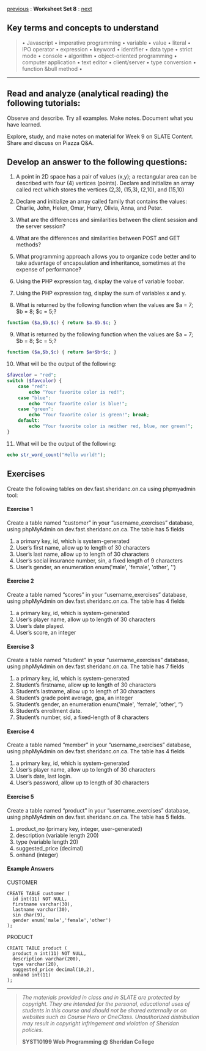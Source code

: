 [previous](set07.md) 
: **Worksheet Set 8**
: [next](set09.md)


## Key terms and concepts to understand
> &bull; Javascript  &bull; imperative programming  &bull; variable  &bull; value  &bull; literal  &bull; IPO operator &bull; expression  &bull; keyword  &bull; identifier  &bull;  data type &bull; strict mode  &bull; console  &bull;  algorithm  &bull; object-oriented programming  &bull; computer application  &bull;  text editor  &bull; client/server  &bull;  type conversion  &bull; function &bull method &bull;
> 
---



## Read and analyze (analytical reading) the following tutorials:
Observe and describe. Try all examples. Make notes. Document what you have learned.

Explore, study, and make notes on material for Week 9 on SLATE Content.
Share and discuss on Piazza Q&A.

## Develop an answer to the following questions:

1. A point in 2D space has a pair of values (x,y); a rectangular area can be described with four (4) vertices (points). Declare and initialize an array called rect which stores the vertices (2,3), (15,3), (2,10), and (15,10)

2. Declare and initialize an array called family that contains the values: Charlie, John, Helen, Omar, Harry, Olivia, Anna, and Peter.

3. What are the differences and similarities between the client session and the server session?

4. What are the differences and similarities between POST and GET methods?

5. What programming approach allows you to organize code better and to take advantage of encapsulation and inheritance, sometimes at the expense of performance?

6. Using the PHP expression tag, display the value of variable foobar.

7. Using the PHP expression tag, display the sum of variables x and y.

8. What is returned by the following function when the values are $a = 7; $b = 8; $c = 5;?

```php
function ($a,$b,$c) { return $a.$b.$c; }
```

9. What is returned by the following function when the values are $a = 7; $b = 8; $c = 5;?
```php
function ($a,$b,$c) { return $a+$b+$c; }
```

10. What will be the output of the following:
```php
$favcolor = "red";
switch ($favcolor) {
    case "red":
        echo "Your favorite color is red!";
    case "blue":
        echo "Your favorite color is blue!";
    case "green":
        echo "Your favorite color is green!"; break;
    default:
        echo "Your favorite color is neither red, blue, nor green!";
}
```

11. What will be the output of the following:

```php
echo str_word_count("Hello world!"); 
```


## Exercises
Create the following tables on dev.fast.sheridanc.on.ca using phpmyadmin tool:

#### Exercise 1
Create a table named “customer” in your “username_exercises” database, using phpMyAdmin on dev.fast.sheridanc.on.ca.  The table has 5 fields

1. a primary key, id, which is system-generated
2. User’s first name, allow up to length of 30 characters
3. User’s last name, allow up to length of 30 characters
4. User’s social insurance number, sin, a fixed length of 9 characters
5. User’s gender, an enumeration  enum('male', 'female', 'other', '') 


#### Exercise 2
Create a table named “scores” in your “username_exercises” database, using phpMyAdmin on dev.fast.sheridanc.on.ca.  The table has 4 fields

1. a primary key, id, which is system-generated
2. User’s player name, allow up to length of 30 characters
3. User’s date played.
4. User’s score, an integer

#### Exercise 3
Create a table named “student” in your “username_exercises” database, using phpMyAdmin on dev.fast.sheridanc.on.ca.  The table has 7 fields

1. a primary key, id, which is system-generated
2. Student’s firstname, allow up to length of 30 characters
3. Student’s lastname, allow up to length of 30 characters
4. Student’s grade point average, gpa, an integer
5. Student’s gender, an enumeration  enum('male', 'female', 'other', ‘’) 
6. Student’s enrollment date.
7. Student’s number, sid, a fixed-length of 8 characters

#### Exercise 4
Create a table named “member” in your “username_exercises” database, using phpMyAdmin on dev.fast.sheridanc.on.ca.  The table has 4 fields

1. a primary key, id, which is system-generated
2. User’s player name, allow up to length of 30 characters
3. User’s date, last login.
4. User’s password, allow up to length of 30 characters


#### Exercise 5
Create a table named “product” in your “username_exercises” database, using phpMyAdmin on dev.fast.sheridanc.on.ca.  The table has 5 fields.

1. product_no (primary key, integer, user-generated)
2. description (variable length 200)
3. type (variable length 20)
4. suggested_price (decimal)
5. onhand (integer)

#### Example Answers

CUSTOMER

```
CREATE TABLE customer (
  id int(11) NOT NULL,
  firstname varchar(30),
  lastname varchar(30),
  sin char(9),
  gender enum('male','female','other')
);
```

PRODUCT

```
CREATE TABLE product (
  product_n int(11) NOT NULL,
  description varchar(200),
  type varchar(20),
  suggested_price decimal(10,2),
  onhand int(11)
);
```
 
  
---
> *The materials provided in class and in SLATE are protected by copyright. They are intended for the personal, educational uses of students in this course and should not be shared externally or on websites such as Course Hero or OneClass. Unauthorized distribution may result in copyright infringement and violation of Sheridan policies.*
> 
> **SYST10199 Web Programming @ Sheridan College**
